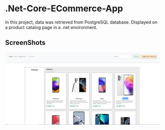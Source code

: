 # .Net-Core-ECommerce-App


In this project, data was retrieved from PostgreSQL database. Displayed on a product catalog page in a .net environment.

## ScreenShots

<img src="./Docs/products-view.png">
